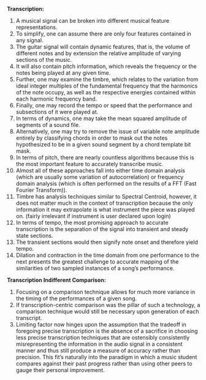 ﻿**Transcription:**

1. A musical signal can be broken into different musical feature representations.
2. To simplify, one can assume there are only four features contained in any signal.
3. The guitar signal will contain dynamic features, that is, the volume of different notes and by extension the relative amplitude of varying sections of the music.
4. It will also contain pitch information, which reveals the frequency or the notes being played at any given time.
5. Further, one may examine the timbre, which relates to the variation from ideal integer multiples of the fundamental frequency that the harmonics of the note occupy, as well as the respective energies contained within each harmonic frequency band.
6. Finally, one may record the tempo or speed that the performance and subsections of it were played at.
7. In terms of dynamics, one may take the mean squared amplitude of segments of a sound file.
8. Alternatively, one may try to remove the issue of variable note amplitude entirely by classifying chords in order to mask out the notes hypothesized to be in a given sound segment by a chord template bit mask.
9. In terms of pitch, there are nearly countless algorithms because this is the most important feature to accurately transcribe music.
10. Almost all of these approaches fall into either time domain analysis (which are usually some variation of autocorrelation) or frequency domain analysis (which is often performed on the results of a FFT (Fast Fourier Transform)).
11. Timbre has analysis techniques similar to Spectral Centroid, however, it does not matter much in the context of transcription because the only information it may extrapolate is what instrument the piece was played on. (fairly irrelevant if instrument is user declared upon login)
12. In terms of tempo, the most promising approach to accurate transcription is the separation of the signal into transient and steady state sections.
13. The transient sections would then signify note onset and therefore yield tempo.
14. Dilation and contraction in the time domain from one performance to the next presents the greatest challenge to accurate mapping of the similarities of two sampled instances of a song’s performance.

**Transcription Indifferent Comparison:**

1. Focusing on a comparison technique allows for much more variance in the timing of the performances of a given song.
1. If transcription-centric comparison was the pillar of such a technology, a comparison technique would still be necessary upon generation of each transcript.
1. Limiting factor now hinges upon the assumption that the tradeoff in foregoing precise transcription is the absence of a sacrifice in choosing less precise transcription techniques that are ostensibly consistently misrepresenting the information in the audio signal in a consistent manner and thus still produce a measure of accuracy rather than precision. This fit’s naturally into the paradigm in which a music student compares against their past progress rather than using other peers to gauge their personal improvement.
